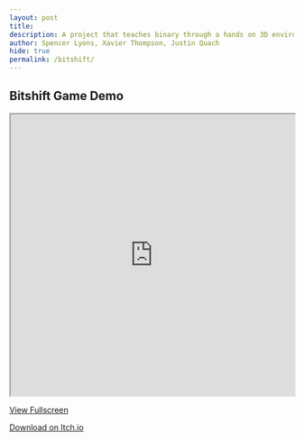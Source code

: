 ```yaml
---
layout: post 
title:
description: A project that teaches binary through a hands on 3D environment. Our goal is to teach binary for people who don't understand but are willing to learn.
author: Spencer Lyons, Xavier Thompson, Justin Quach
hide: true
permalink: /bitshift/
---
```


## Bitshift Game Demo

<iframe src="https://frogpants.github.io/Project-Bitshift/current-project-renders/Bitshift-Update-v1.0.0.html" allow="fullscreen; pointer-lock" width="100%" height="500px"></iframe>

[View Fullscreen](https://frogpants.github.io/Project-Bitshift/current-project-renders/Bitshift-Update-v1.0.0.html)

[Download on Itch.io](https://frogpants.itch.io/bitshift-0101)